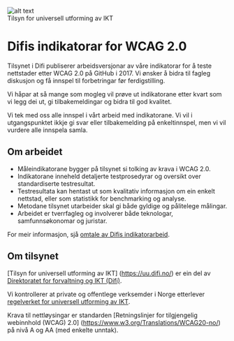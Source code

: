 ![alt text](https://www.difi.no/_style/design/difi3/img/difi-logo.png "Difi-logo") 
<br> Tilsyn for universell utforming av IKT

# Difis indikatorar for WCAG 2.0

Tilsynet i Difi publiserer arbeidsversjonar av våre indikatorar for å teste nettstader etter WCAG 2.0 på GitHub i 2017. Vi ønsker å bidra til fagleg diskusjon og få innspel til forbetringar før ferdigstilling.

Vi håpar at så mange som mogleg vil prøve ut indikatorane etter kvart som vi legg dei ut, gi tilbakemeldingar og bidra til god kvalitet.

Vi tek med oss alle innspel i vårt arbeid med indikatorane. Vi vil i utgangspunktet ikkje gi svar eller tilbakemelding på enkeltinnspel, men vi vil vurdere alle innspela samla.

## Om arbeidet
* Måleindikatorane bygger på tilsynet si tolking av krava i WCAG 2.0.
* Indikatorane inneheld detaljerte testprosedyrar og oversikt over standardiserte testresultat.
* Testresultata kan hentast ut som kvalitativ informasjon om ein enkelt nettstad, eller som statistikk for benchmarking og analyse.
* Metodane tilsynet utarbeider skal gi både gyldige og pålitelege målingar.
* Arbeidet er tverrfagleg og involverer både teknologar, samfunnsøkonomar og juristar. 

For meir informasjon, sjå [omtale av Difis indikatorarbeid](https://github.com/TilsynForUniversellUtforming/Indikatorar-for-WCAG-2.0/blob/master/Omtale%20av%20Difis%20indikatorarbeid.md).

## Om tilsynet
[Tilsyn for universell utforming av IKT] (https://uu.difi.no/) er ein del av [Direktoratet for forvaltning og IKT (Difi)](https://www.difi.no/).

Vi kontrollerer at private og offentlege verksemder i Norge etterlever [regelverket for universell utforming av IKT](https://uu.difi.no/krav-og-regelverk/kva-seier-forskrifta).

Krava til nettløysingar er standarden [Retningslinjer for tilgjengelig webinnhold (WCAG) 2.0] (https://www.w3.org/Translations/WCAG20-no/) på nivå A og AA (med enkelte unntak).
